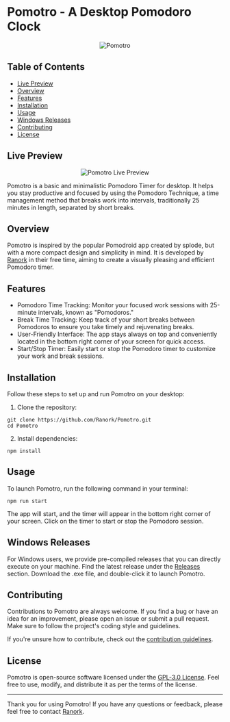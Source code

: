 # Pomotro - A Desktop Pomodoro Clock

<p align="center">
  <img src="https://i.imgur.com/vo8S2AZ.png" alt="Pomotro">
</p>

## Table of Contents
- [Live Preview](#live-preview)
- [Overview](#overview)
- [Features](#features)
- [Installation](#installation)
- [Usage](#usage)
- [Windows Releases](#windows-releases)
- [Contributing](#contributing)
- [License](#license)

## Live Preview


<p align="center">
  <img src=https://i.imgur.com/92vwSyb.png" alt="Pomotro Live Preview">
</p>

Pomotro is a basic and minimalistic Pomodoro Timer for desktop. It helps you stay productive and focused by using the Pomodoro Technique, a time management method that breaks work into intervals, traditionally 25 minutes in length, separated by short breaks.

## Overview
Pomotro is inspired by the popular Pomodroid app created by splode, but with a more compact design and simplicity in mind. It is developed by [Ranork](https://github.com/Ranork) in their free time, aiming to create a visually pleasing and efficient Pomodoro timer.

## Features
- Pomodoro Time Tracking: Monitor your focused work sessions with 25-minute intervals, known as "Pomodoros."
- Break Time Tracking: Keep track of your short breaks between Pomodoros to ensure you take timely and rejuvenating breaks.
- User-Friendly Interface: The app stays always on top and conveniently located in the bottom right corner of your screen for quick access.
- Start/Stop Timer: Easily start or stop the Pomodoro timer to customize your work and break sessions.

## Installation
Follow these steps to set up and run Pomotro on your desktop:

1. Clone the repository:
```
git clone https://github.com/Ranork/Pomotro.git
cd Pomotro
```

2. Install dependencies:
```
npm install
```

## Usage
To launch Pomotro, run the following command in your terminal:

```
npm run start
```

The app will start, and the timer will appear in the bottom right corner of your screen. Click on the timer to start or stop the Pomodoro session.

## Windows Releases
For Windows users, we provide pre-compiled releases that you can directly execute on your machine. Find the latest release under the [Releases](https://github.com/Ranork/Pomotro/releases) section. Download the .exe file, and double-click it to launch Pomotro.

## Contributing
Contributions to Pomotro are always welcome. If you find a bug or have an idea for an improvement, please open an issue or submit a pull request. Make sure to follow the project's coding style and guidelines.

If you're unsure how to contribute, check out the [contribution guidelines](CONTRIBUTING.md).

## License
Pomotro is open-source software licensed under the [GPL-3.0 License](https://opensource.org/licenses/GPL-3.0). Feel free to use, modify, and distribute it as per the terms of the license.

---

Thank you for using Pomotro! If you have any questions or feedback, please feel free to contact [Ranork](https://github.com/Ranork).